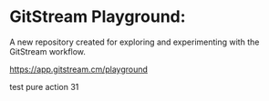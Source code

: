 # GitStream Playground:

A new repository created for exploring and experimenting with the GitStream workflow.

https://app.gitstream.cm/playground

test pure action 31